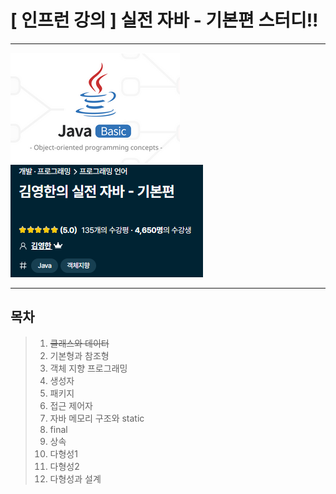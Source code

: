 # [ 인프런 강의 ] 실전 자바 - 기본편 스터디!!

<hr>

![img.png](img.png)![img_1.png](img_1.png)
<hr> 

## 목차
>1. ~~클래스와 데이터~~
>2. 기본형과 참조형 
>3. 객체 지향 프로그래밍
>4. 생성자
>5. 패키지
>6. 접근 제어자
>7. 자바 메모리 구조와 static
>8. final
>9. 상속
>10. 다형성1
>11. 다형성2
>12. 다형성과 설계